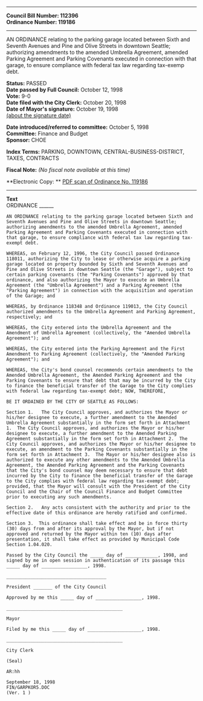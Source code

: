 * * * * *  
  
**Council Bill Number: [](#h0)[](#h2)112396**   
**Ordinance Number: 119186**  
  
* * * * *  
  
AN ORDINANCE relating to the parking garage located between Sixth and Seventh Avenues and Pine and Olive Streets in downtown Seattle; authorizing amendments to the amended Umbrella Agreement, amended Parking Agreement and Parking Covenants executed in connection with that garage, to ensure compliance with federal tax law regarding tax-exemp debt.  
  
**Status:** PASSED   
**Date passed by Full Council:** October 12, 1998   
**Vote:** 9-0   
**Date filed with the City Clerk:** October 20, 1998   
**Date of Mayor's signature:** October 19, 1998   
[(about the signature date)](/~public/approvaldate.htm)   
  
  
**Date introduced/referred to committee:** October 5, 1998   
**Committee:** Finance and Budget   
**Sponsor:** CHOE   
  
**Index Terms:** PARKING, DOWNTOWN, CENTRAL-BUSINESS-DISTRICT, TAXES, CONTRACTS  
  
**Fiscal Note:** *(No fiscal note available at this time)*  
  
**Electronic Copy: ** [PDF scan of Ordinance No. 119186](/~archives/Ordinances/Ord_119186.pdf)  
  
* * * * *  
  
**Text**  
    ORDINANCE ______  
  
    AN ORDINANCE relating to the parking garage located between Sixth and  
    Seventh Avenues and Pine and Olive Streets in downtown Seattle;  
    authorizing amendments to the amended Umbrella Agreement, amended  
    Parking Agreement and Parking Covenants executed in connection with  
    that garage, to ensure compliance with federal tax law regarding tax-  
    exempt debt.  
  
    WHEREAS, on February 12, 1996, the City Council passed Ordinance  
    118011, authorizing the City to lease or otherwise acquire a parking  
    garage located on property bounded by Sixth and Seventh Avenues and  
    Pine and Olive Streets in downtown Seattle (the "Garage"), subject to  
    certain parking covenants (the "Parking Covenants") approved by that  
    ordinance, and also authorizing the Mayor to execute an Umbrella  
    Agreement (the "Umbrella Agreement") and a Parking Agreement (the  
    "Parking Agreement") in connection with the acquisition and operation  
    of the Garage; and  
  
    WHEREAS, by Ordinance 118348 and Ordinance 119013, the City Council  
    authorized amendments to the Umbrella Agreement and Parking Agreement,  
    respectively; and  
  
    WHEREAS, the City entered into the Umbrella Agreement and the  
    Amendment of Umbrella Agreement (collectively, the "Amended Umbrella  
    Agreement"); and  
  
    WHEREAS, the City entered into the Parking Agreement and the First  
    Amendment to Parking Agreement (collectively, the "Amended Parking  
    Agreement"); and  
  
    WHEREAS, the City's bond counsel recommends certain amendments to the  
    Amended Umbrella Agreement, the Amended Parking Agreement and the  
    Parking Covenants to ensure that debt that may be incurred by the City  
    to finance the beneficial transfer of the Garage to the City complies  
    with federal law regarding tax-exempt debt; NOW, THEREFORE,  
  
    BE IT ORDAINED BY THE CITY OF SEATTLE AS FOLLOWS:  
  
    Section 1.   The City Council approves, and authorizes the Mayor or  
    his/her designee to execute, a further amendment to the Amended  
    Umbrella Agreement substantially in the form set forth in Attachment  
    1.  The City Council approves, and authorizes the Mayor or his/her  
    designee to execute, a further amendment to the Amended Parking  
    Agreement substantially in the form set forth in Attachment 2.  The  
    City Council approves, and authorizes the Mayor or his/her designee to  
    execute, an amendment to the Parking Covenants substantially in the  
    form set forth in Attachment 3.  The Mayor or his/her designee also is  
    authorized to execute any other amendments to the Amended Umbrella  
    Agreement, the Amended Parking Agreement and the Parking Covenants  
    that the City's bond counsel may deem necessary to ensure that debt  
    incurred by the City to finance the beneficial transfer of the Garage  
    to the City complies with federal law regarding tax-exempt debt;  
    provided, that the Mayor will consult with the President of the City  
    Council and the Chair of the Council Finance and Budget Committee  
    prior to executing any such amendments.  
  
    Section 2.   Any acts consistent with the authority and prior to the  
    effective date of this ordinance are hereby ratified and confirmed.  
  
    Section 3.  This ordinance shall take effect and be in force thirty  
    (30) days from and after its approval by the Mayor, but if not  
    approved and returned by the Mayor within ten (10) days after  
    presentation, it shall take effect as provided by Municipal Code  
    Section 1.04.020.  
  
    Passed by the City Council the _____ day of ____________, 1998, and  
    signed by me in open session in authentication of its passage this  
    _____ day of _________________, 1998.  
  
    _____________________________________  
  
    President _______ of the City Council  
  
    Approved by me this _____ day of _________________, 1998.  
  
    ___________________________________________  
  
    Mayor  
  
    Filed by me this _____ day of ____________________, 1998.  
  
    ___________________________________________  
  
    City Clerk  
  
    (Seal)  
  
    AR:hh  
  
    September 18, 1998  
    FIN/GARPKOR5.DOC  
    (Ver. 1 )  
